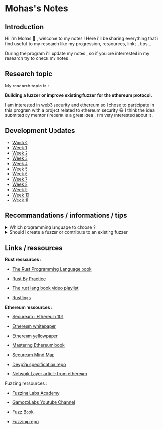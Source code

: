 # Mohas's Notes

## Introduction
Hi i'm Mohas :wave: , welcome to my notes !
Here i'll be sharing everything that i find usefull to my research like my progression, ressources, links , tips...

During the program i'll update my notes , so if you are interrested in my research try to check my notes .

## Research topic

My research topic is :

**Building a fuzzer or improve existing fuzzer for the ethereum protocol.**

I am interested in web3 security and ethereum so I chose to participate in this program with a project related to ethereum security :smiley:
I think the idea submited by mentor Frederik is a great idea , i'm very interested about it .

## Development Updates

- [Week 0](https://hackmd.io/@Mohas/HklrvE3Fh)
- [Week 1](https://hackmd.io/@Mohas/H1oimF5qn)
- [Week 2](https://hackmd.io/@Mohas/BJUFJGSih)
- [Week 3](https://hackmd.io/@Mohas/B17HvMTin)
- [Week 4](https://hackmd.io/@Mohas/H1qvd7833)
- [Week 5](https://hackmd.io/@Mohas/B1u4z2163)
- [Week 6](https://hackmd.io/@Mohas/HJG7BJt63)
- [Week 7](https://hackmd.io/@Mohas/HJj_VILAh)
- [Week 8](https://hackmd.io/@Mohas/rJ5RI5h0n)
- [Week 9](https://hackmd.io/@Mohas/SkrQx5Nk6)
- [Week 10](https://hackmd.io/@Mohas/SJ3sQQsy6)
- [Week 11](https://hackmd.io/@Mohas/H1BCo7ugp)

## Recommandations / informations / tips

<details>
<summary>Which programming language to choose ?</summary>
<br>
Based on my research and some fuzzing experts Go and Rust are the best choices to make a fuzzer.
</details>

<details>
<summary>Should I create a fuzzer or contribute to an existing fuzzer</summary>
<br>
It depends on your preference, but according to a feedback contributing to an already existing project seems more doable if you do not have prior skills in fuzzing.
</details>

## Links / ressources

**Rust ressources :**

- [The Rust Programming Language book](https://rust-book.cs.brown.edu/title-page.html)

- [Rust By Practice](https://practice.rs/why-exercise.html)

- [The rust lang book video playlist ](https://www.youtube.com/watch?v=OX9HJsJUDxA&list=PLai5B987bZ9CoVR-QEIN9foz4QCJ0H2Y8&ab_channel=Let%27sGetRusty)

- [Rustlings](https://github.com/rust-lang/rustlings)

**Ethereum ressources :**

- [Secureum : Ethereum 101](https://secureum.substack.com/p/ethereum-101)

- [Ethereum whitepaper](https://ethereum.org/en/whitepaper/)

- [Ethereum yellowpaper](https://ethereum.github.io/yellowpaper/paper.pdf)

- [Mastering Ethereum book](https://github.com/ethereumbook/ethereumbook)

- [Secureum Mind Map](https://github.com/x676f64/secureum-mind_map)

- [Devp2p specification repo](https://github.com/ethereum/devp2p)

- [Network Layer article from ethereum](https://ethereum.org/en/developers/docs/networking-layer/)

Fuzzing ressources :

- [Fuzzing Labs Academy](https://academy.fuzzinglabs.com/)

- [GamozoLabs Youtube Channel](https://www.youtube.com/@gamozolabs/featured)

- [Fuzz Book](https://www.fuzzingbook.org/)

- [Fuzzing repo](https://github.com/google/fuzzing)
